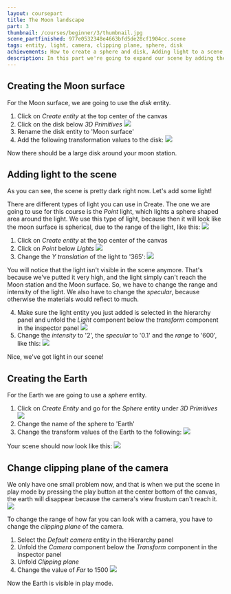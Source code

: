 ```yaml
---
layout: coursepart
title: The Moon landscape
part: 3
thumbnail: /courses/beginner/3/thumbnail.jpg
scene_partfinished: 977e0532348e4663bfd5de28cf1904cc.scene
tags: entity, light, camera, clipping plane, sphere, disk
achievements: How to create a sphere and disk, Adding light to a scene, Clipping plane of the camera
description: In this part we're going to expand our scene by adding the Moon surface and the Earth. Also, we are going to add light to our scene. You'll see in the scene below that the surface and the Earth don't look like a Moon surface or the Earth yet, but we will add the textures of the Moon surface and the Earth in the next part.
---
```


## Creating the Moon surface

For the Moon surface, we are going to use the *disk* entity.

1. Click on *Create entity* at the top center of the canvas
2. Click on the disk below *3D Primitives*
![](diskentity.jpg)
3. Rename the disk entity to 'Moon surface'
4. Add the following transformation values to the disk:
![](surfacetransform.jpg)

Now there should be a large disk around your moon station.

## Adding light to the scene

As you can see, the scene is pretty dark right now. Let's add some light!

There are different types of light you can use in Create. The one we are going to use for this course is the *Point* light, which lights a sphere shaped area around the light. We use this type of light, because then it will look like the moon surface is spherical, due to the range of the light, like this:
![](lightreach.jpg)

1. Click on *Create entity* at the top center of the canvas
2. Click on *Point* below *Lights*
![](addpointlight.jpg)
3. Change the *Y translation* of the light to '365':
![](lighttransformvalues.jpg)

You will notice that the light isn't visible in the scene anymore. That's because we've putted it very high, and the light simply can't reach the Moon station and the Moon surface. So, we have to change the range and intensity of the light. We also have to change the *specular*, because otherwise the materials would reflect to much.

4. Make sure the light entity you just added is selected in the hierarchy panel and unfold the *Light* component below the *transform* component in the inspector panel
![](openlightcomponent.gif)
5. Change the *intensity* to '2', the *specular* to '0.1' and the *range* to '600', like this:
![](lightvalues.jpg)

Nice, we've got light in our scene!

## Creating the Earth

For the Earth we are going to use a *sphere* entity.

1. Click on *Create Entity* and go for the *Sphere* entity under *3D Primitives*
![](sphereentity.jpg)
2. Change the name of the sphere to 'Earth'
3. Change the transform values of the Earth to the following:
![](earthtransformvalues.jpg)

Your scene should now look like this:
![](addedearth.jpg)

## Change clipping plane of the camera

We only have one small problem now, and that is when we put the scene in play mode by pressing the play button at the center bottom of the canvas, the earth will disappear because the camera's view frustum can't reach it.
![](playbutton.jpg)

To change the range of how far you can look with a camera, you have to change the *clipping plane* of the camera.

1. Select the *Default camera* entity in the Hierarchy panel
2. Unfold the *Camera* component below the *Transform* component in the inspector panel
3. Unfold *Clipping plane*
4. Change the value of *Far* to 1500
![](clippingplane.gif)


Now the Earth is visible in play mode.
